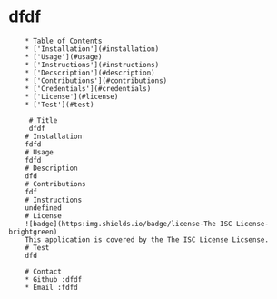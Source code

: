 # dfdf
        * Table of Contents
        * ['Installation'](#installation)
        * ['Usage'](#usage)
        * ['Instructions'](#instructions)
        * ['Decscription'](#description)
        * ['Contributions'](#contributions)
        * ['Credentials'](#credentials)
        * ['License'](#license)
        * ['Test'](#test)
        
         # Title
         dfdf
        # Installation
        fdfd
        # Usage 
        fdfd
        # Description
        dfd
        # Contributions
        fdf
        # Instructions
        undefined
        # License
        ![badge](https:img.shields.io/badge/license-The ISC License-brightgreen)
        This application is covered by the The ISC License Licsense.
        # Test
        dfd

        # Contact
        * Github :dfdf
        * Email :fdfd